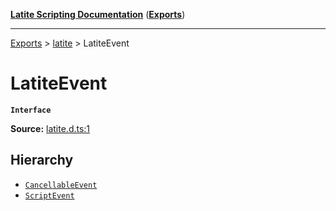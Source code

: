 [**Latite Scripting Documentation**](../../README.md) ([**Exports**](../../exports.md))

---

[Exports](../../exports.md) > [latite](../index.md) > LatiteEvent

# LatiteEvent

**`Interface`**

**Source:** [latite.d.ts:1](https://github.com/LatiteScripting/latitescripting.github.io/blob/41aefce/definitions/latite.d.ts#L1)

## Hierarchy

- [`CancellableEvent`](interface.CancellableEvent.md)
- [`ScriptEvent`](interface.ScriptEvent.md)
